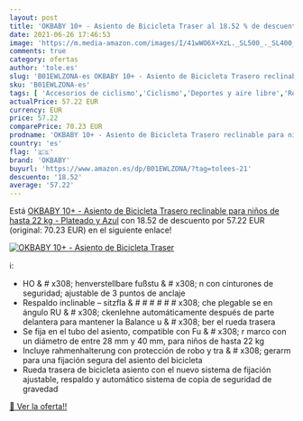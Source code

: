 ```yaml
---
layout: post
title: 'OKBABY 10+ - Asiento de Bicicleta Traser al 18.52 % de descuento'
date: 2021-06-26 17:46:53
image: 'https://m.media-amazon.com/images/I/41wWO6X+XzL._SL500_._SL400_.jpg'
comments: true
category: ofertas
author: 'tole.es'
slug: 'B01EWLZONA-es OKBABY 10+ - Asiento de Bicicleta Trasero reclinable para...'
sku: 'B01EWLZONA-es'
tags: [ 'Accesorios de ciclismo','Ciclismo','Deportes y aire libre','Ropa y equipo para deportes','Sillas de bicicletas para niños','bicicleta','okbaby', ]
actualPrice: 57.22 EUR
currency: EUR
price: 57.22
comparePrice: 70.23 EUR
prodname: 'OKBABY 10+ - Asiento de Bicicleta Trasero reclinable para niños de hasta 22 kg - Plateado y Azul'
country: 'es'
flag: '🇪🇸'
brand: 'OKBABY'
buyurl: 'https://www.amazon.es/dp/B01EWLZONA/?tag=tolees-21'
descuento: '18.52'
average: '57.22'
---
```


Está [OKBABY 10+ - Asiento de Bicicleta Trasero reclinable para niños de hasta 22 kg - Plateado y Azul](https://www.amazon.es/dp/B01EWLZONA/?tag=tolees-21) con 18.52 de descuento por 57.22 EUR (original: 70.23 EUR) en el siguiente enlace!

[![OKBABY 10+ - Asiento de Bicicleta Traser](https://m.media-amazon.com/images/I/41wWO6X+XzL._SL500_._SL400_.jpg)](https://www.amazon.es/dp/B01EWLZONA/?tag=tolees-21)

ℹ️:

- HO & # x308; henverstellbare fußstu & # x308; n con cinturones de seguridad; ajustable de 3 puntos de anclaje
- Respaldo inclinable – sitzfla & # # # # # # x308; che plegable se en ángulo RU & # x308; ckenlehne automáticamente después de parte delantera para mantener la Balance u & # x308; ber el rueda trasera
- Se fija en el tubo del asiento, compatible con Fu & # x308; r marco con un diámetro de entre 28 mm y 40 mm, para niños de hasta 22 kg
- Incluye rahmenhalterung con protección de robo y tra & # x308; gerarm para una fijación segura del asiento del bicicleta
- Rueda trasera de bicicleta asiento con el nuevo sistema de fijación ajustable, respaldo y automático sistema de copia de seguridad de gravedad

[🛒 Ver la oferta!!](https://www.amazon.es/dp/B01EWLZONA/?tag=tolees-21)
